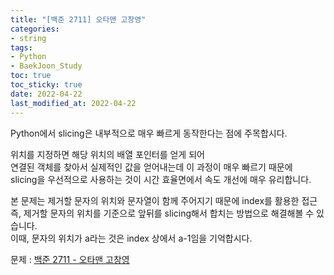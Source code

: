 ```yaml
---
title: "[백준 2711] 오타맨 고창영"
categories: 
- string
tags:
- Python
- BaekJoon_Study
toc: true
toc_sticky: true
date: 2022-04-22
last_modified_at: 2022-04-22
---
```


Python에서 slicing은 내부적으로 매우 빠르게 동작한다는 점에 주목합시다.

위치를 지정하면 해당 위치의 배열 포인터를 얻게 되어  
연결된 객체를 찾아서 실제적인 값을 얻어내는데 이 과정이 매우 빠르기 때문에  
slicing을 우선적으로 사용하는 것이 시간 효율면에서 속도 개선에 매우 유리합니다.

본 문제는 제거할 문자의 위치와 문자열이 함께 주어지기 때문에 index를 활용한 접근  
즉, 제거할 문자의 위치를 기준으로 앞뒤를 slicing해서 합치는 방법으로 해결해볼 수 있습니다.  
이때, 문자의 위치가 a라는 것은 index 상에서 a-1임을 기억합시다.

문제 : [백준 2711 - 오타맨 고창영](https://www.acmicpc.net/problem/2711)

<script src="https://gist.github.com/Ryumaker/4f9194260548915d3bfb4ca51a852f1f.js"></script>


